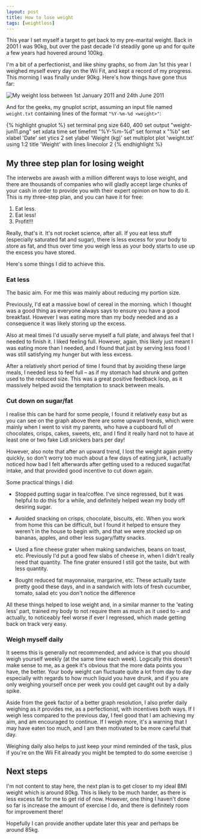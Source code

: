 ```yaml
---
layout: post
title: How to lose weight
tags: [weightloss]
---
```


This year I set myself a target to get back to my pre-marital weight.  Back in
2001 I was 90kg, but over the past decade I'd steadily gone up and for quite a
few years had hovered around 100kg.

I'm a bit of a perfectionist, and like shiny graphs, so from Jan 1st this year
I weighed myself every day on the Wii Fit, and kept a record of my progress.
This morning I was finally under 90kg.  Here's how things have gone thus far:

<div class="postimg">
  <img src="http://www.perkin.org.uk/files/images/weight-jun11.png" alt="My weight loss between 1st January 2011 and 24th June 2011">
</div>

And for the geeks, my gnuplot script, assuming an input file named `weight.txt` containing lines of the format `"%Y-%m-%d <weight>"`:

{% highlight gnuplot %}
set terminal png size 640, 400
set output "weight-jun11.png"
set xdata time
set timefmt "%Y-%m-%d"
set format x "%b"
set xlabel 'Date'
set ytics 2
set ylabel 'Weight (kg)'
set multiplot
plot 'weight.txt' using 1:2 title 'Weight' with lines linecolor 2
{% endhighlight %}

## My three step plan for losing weight

The interwebs are awash with a million different ways to lose weight, and there
are thousands of companies who will gladly accept large chunks of your cash in
order to provide you with their expert opinion on how to do it.  This is my
three-step plan, and you can have it for free:

1. Eat less.
2. Eat less!
3. Profit!!!

Really, that's it.  It's not rocket science, after all.  If you eat less stuff
(especially saturated fat and sugar), there is less excess for your body to
store as fat, and thus over time you weigh less as your body starts to use up
the excess you have stored.

Here's some things I did to achieve this.

### Eat less

The basic aim.  For me this was mainly about reducing my portion size.

Previously, I'd eat a massive bowl of cereal in the morning. which I thought
was a good thing as everyone always says to ensure you have a good breakfast.
However I was eating more than my body needed and as a consequence it was
likely storing up the excess.

Also at meal times I'd usually serve myself a full plate, and always feel that
I needed to finish it.  I liked feeling full.  However, again, this likely just
meant I was eating more than I needed, and I found that just by serving less
food I was still satisfying my hunger but with less excess.

After a relatively short period of time I found that by avoiding these large
meals, I needed less to feel full – as if my stomach had shrunk and gotten used
to the reduced size.  This was a great positive feedback loop, as it massively
helped avoid the temptation to snack between meals.

### Cut down on sugar/fat

I realise this can be hard for some people, I found it relatively easy but as
you can see on the graph above there are some upward trends, which were mainly
when I went to visit my parents, who have a cupboard full of chocolates,
crisps, cakes, sweets, etc, and I find it really hard not to have at least one
or two fake Lidl snickers bars per day!

However, also note that after an upward trend, I lost the weight again pretty
quickly, so don't worry too much about a few days of eating junk, I actually
noticed how bad I felt afterwards after getting used to a reduced sugar/fat
intake, and that provided good incentive to cut down again.

Some practical things I did:

* Stopped putting sugar in tea/coffee.  I've since regressed, but it was
  helpful to do this for a while, and definitely helped wean my body off
  desiring sugar.

* Avoided snacking on crisps, chocolate, biscuits, etc.  When you work from
  home this can be difficult, but I found it helped to ensure they weren't in
  the house to begin with, and that we were stocked up on bananas, apples, and
  other less sugary/fatty snacks.

* Used a fine cheese grater when making sandwiches, beans on toast, etc.
  Previously I'd put a good few slabs of cheese in, when I didn't really need
  that quantity.  The fine grater ensured I still got the taste, but with less
  quantity.

* Bought reduced fat mayonnaise, margarine, etc.  These actually taste pretty
  good these days, and in a sandwich with lots of fresh cucumber, tomato, salad
  etc you don't notice the difference

All these things helped to lose weight and, in a similar manner to the 'eating
less' part, trained my body to not require them as much as it used to – and
actually, to noticeably feel worse if ever I regressed, which made getting back
on track very easy.

### Weigh myself daily

It seems this is generally not recommended, and advice is that you should weigh
yourself weekly (at the same time each week).  Logically this doesn't make
sense to me, as a geek it's obvious that the more data points you have, the
better.  Your body weight can fluctuate quite a lot from day to day especially
with regards to how much liquid you have drunk, and if you are only weighing
yourself once per week you could get caught out by a daily spike.

Aside from the geek factor of a better graph resolution, I also prefer daily
weighing as it provides me, as a perfectionist, with incentives both ways.  If
I weigh less compared to the previous day, I feel good that I am achieving my
aim, and am encouraged to continue.  If I weigh more, it's a warning that I may
have eaten too much, and I am then motivated to be more careful that day.

Weighing daily also helps to just keep your mind reminded of the task, plus if
you're on the Wii Fit already you might be tempted to do some exercise :)

## Next steps

I'm not content to stay here, the next plan is to get closer to my ideal BMI
weight which is around 80kg.  This is likely to be much harder, as there is
less excess fat for me to get rid of now.  However, one thing I haven't done so
far is increase the amount of exercise I do, and there is definitely room for
improvement there!

Hopefully I can provide another update later this year and perhaps be around
85kg.
